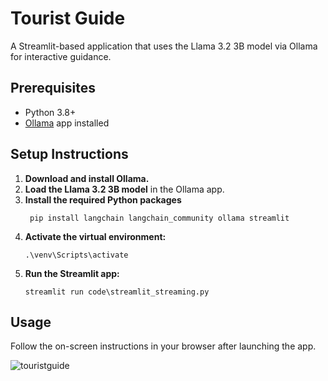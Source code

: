 # Tourist Guide

A Streamlit-based application that uses the Llama 3.2 3B model via Ollama for interactive guidance.

## Prerequisites

- Python 3.8+
- [Ollama](https://ollama.com/download) app installed

## Setup Instructions

1. **Download and install Ollama.**
2. **Load the Llama 3.2 3B model** in the Ollama app.
3. **Install the required Python packages**  
   ```
    pip install langchain langchain_community ollama streamlit
   ```
4. **Activate the virtual environment:**
   ```
   .\venv\Scripts\activate
   ```
5. **Run the Streamlit app:**
   ```
   streamlit run code\streamlit_streaming.py
   ```

## Usage

Follow the on-screen instructions in your browser after launching the app.

![touristguide](https://github.com/user-attachments/assets/162c3172-e926-4790-9018-bdef83af3c18)


